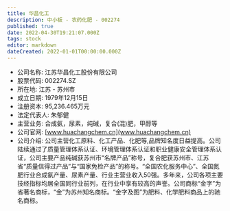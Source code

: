 ```yaml
---
title: 华昌化工
description: 中小板 - 农药化肥 - 002274
published: true
date: 2022-04-30T19:21:07.000Z
tags: stock
editor: markdown
dateCreated: 2022-01-01T00:00:00.000Z
---
```


- 公司名称: 江苏华昌化工股份有限公司
- 股票代码: 002274.SZ
- 所在地: 江苏 - 苏州市
- 成立日期: 1979年12月15日
- 注册资本: 95,236.465万元
- 法定代表人: 朱郁健
- 主营业务: 合成氨，尿素，纯碱，复合(混)肥，甲醇等
- 公司官网: [www.huachangchem.cn](www.huachangchem.cn)
- 公司介绍: 公司主营化工原料、化工产品、化肥等,品牌知名度日益提高。公司陆续通过了质量管理体系认证、环境管理体系认证和职业健康安全管理体系认证，公司主要产品纯碱获苏州市“名牌产品”称号，复合肥获苏州市、江苏省“质量信得过产品”与“国家免检产品”的称号。“全国农化服务中心”、全国氮肥行业合成氨产量、尿素产量、行业主营业收入50强。多年来，公司各项主要技经指标均居全国同行业前列，在行业中享有较高的声誉。公司商标“金字”为省著名商标，“金”为苏州知名商标。“金字及图”为肥料、化学肥料商品上的驰名商标。


